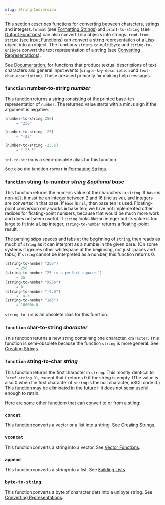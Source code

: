 ```yaml
---
slug: String-Conversion
---
```


This section describes functions for converting between characters, strings and integers. `format` (see [Formatting Strings](/docs/elisp/Formatting-Strings)) and `prin1-to-string` (see [Output Functions](/docs/elisp/Output-Functions)) can also convert Lisp objects into strings. `read-from-string` (see [Input Functions](/docs/elisp/Input-Functions)) can convert a string representation of a Lisp object into an object. The functions `string-to-multibyte` and `string-to-unibyte` convert the text representation of a string (see [Converting Representations](/docs/elisp/Converting-Representations)).

See [Documentation](/docs/elisp/Documentation), for functions that produce textual descriptions of text characters and general input events (`single-key-description` and `text-char-description`). These are used primarily for making help messages.

### <span className="tag function">`function`</span> **number-to-string** *number*

This function returns a string consisting of the printed base-ten representation of `number`. The returned value starts with a minus sign if the argument is negative.

```lisp
(number-to-string 256)
     ⇒ "256"
```

```lisp
(number-to-string -23)
     ⇒ "-23"
```

```lisp
(number-to-string -23.5)
     ⇒ "-23.5"
```

`int-to-string` is a semi-obsolete alias for this function.

See also the function `format` in [Formatting Strings](/docs/elisp/Formatting-Strings).

### <span className="tag function">`function`</span> **string-to-number** *string \&optional base*

This function returns the numeric value of the characters in `string`. If `base` is non-`nil`, it must be an integer between 2 and 16 (inclusive), and integers are converted in that base. If `base` is `nil`, then base ten is used. Floating-point conversion only works in base ten; we have not implemented other radices for floating-point numbers, because that would be much more work and does not seem useful. If `string` looks like an integer but its value is too large to fit into a Lisp integer, `string-to-number` returns a floating-point result.

The parsing skips spaces and tabs at the beginning of `string`, then reads as much of `string` as it can interpret as a number in the given base. (On some systems it ignores other whitespace at the beginning, not just spaces and tabs.) If `string` cannot be interpreted as a number, this function returns 0.

```lisp
(string-to-number "256")
     ⇒ 256
(string-to-number "25 is a perfect square.")
     ⇒ 25
(string-to-number "X256")
     ⇒ 0
(string-to-number "-4.5")
     ⇒ -4.5
(string-to-number "1e5")
     ⇒ 100000.0
```

`string-to-int` is an obsolete alias for this function.

### <span className="tag function">`function`</span> **char-to-string** *character*

This function returns a new string containing one character, `character`. This function is semi-obsolete because the function `string` is more general. See [Creating Strings](/docs/elisp/Creating-Strings).

### <span className="tag function">`function`</span> **string-to-char** *string*

This function returns the first character in `string`. This mostly identical to `(aref string 0)`, except that it returns 0 if the string is empty. (The value is also 0 when the first character of `string` is the null character, ASCII code 0.) This function may be eliminated in the future if it does not seem useful enough to retain.

Here are some other functions that can convert to or from a string:

### `concat`

This function converts a vector or a list into a string. See [Creating Strings](/docs/elisp/Creating-Strings).

### `vconcat`

This function converts a string into a vector. See [Vector Functions](/docs/elisp/Vector-Functions).

### `append`

This function converts a string into a list. See [Building Lists](/docs/elisp/Building-Lists).

### `byte-to-string`

This function converts a byte of character data into a unibyte string. See [Converting Representations](/docs/elisp/Converting-Representations).
